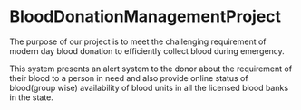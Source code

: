 # BloodDonationManagementProject
The purpose of our project is to meet the challenging requirement of modern day blood donation  to efficiently collect blood during emergency.


This system presents an alert system to the donor about the requirement of their blood to a person in need and also provide online status of blood(group wise) availability of blood units in all the licensed blood banks in the state.

